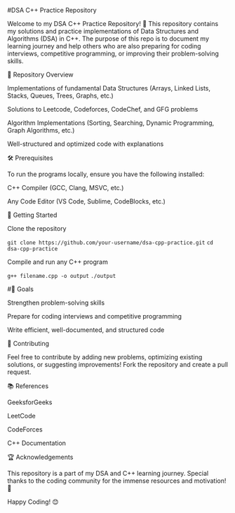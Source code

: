 #DSA C++ Practice Repository

Welcome to my DSA C++ Practice Repository! 🚀 This repository contains my solutions and practice implementations of Data Structures and Algorithms (DSA) in C++. The purpose of this repo is to document my learning journey and help others who are also preparing for coding interviews, competitive programming, or improving their problem-solving skills.

📌 Repository Overview

Implementations of fundamental Data Structures (Arrays, Linked Lists, Stacks, Queues, Trees, Graphs, etc.)

Solutions to Leetcode, Codeforces, CodeChef, and GFG problems

Algorithm Implementations (Sorting, Searching, Dynamic Programming, Graph Algorithms, etc.)

Well-structured and optimized code with explanations

🛠️ Prerequisites

To run the programs locally, ensure you have the following installed:

C++ Compiler (GCC, Clang, MSVC, etc.)

Any Code Editor (VS Code, Sublime, CodeBlocks, etc.)

🚀 Getting Started

Clone the repository

```git clone https://github.com/your-username/dsa-cpp-practice.git```
```cd dsa-cpp-practice```

Compile and run any C++ program

```g++ filename.cpp -o output```
```./output```



#🎯 Goals

Strengthen problem-solving skills

Prepare for coding interviews and competitive programming

Write efficient, well-documented, and structured code

🤝 Contributing

Feel free to contribute by adding new problems, optimizing existing solutions, or suggesting improvements! Fork the repository and create a pull request.

📚 References

GeeksforGeeks

LeetCode

CodeForces

C++ Documentation

🏆 Acknowledgements

This repository is a part of my DSA and C++ learning journey. Special thanks to the coding community for the immense resources and motivation! 🚀

Happy Coding! 😊
